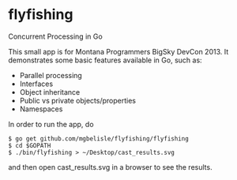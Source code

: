 flyfishing
==========

Concurrent Processing in Go

This small app is for Montana Programmers BigSky DevCon 2013.  It
demonstrates some basic features available in Go, such as:

* Parallel processing
* Interfaces
* Object inheritance
* Public vs private objects/properties
* Namespaces

In order to run the app, do

```
$ go get github.com/mgbelisle/flyfishing/flyfishing
$ cd $GOPATH
$ ./bin/flyfishing > ~/Desktop/cast_results.svg
```

and then open cast_results.svg in a browser to see the results.